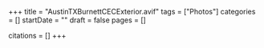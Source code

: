 +++
title = "AustinTXBurnettCECExterior.avif"
tags = ["Photos"]
categories = []
startDate = ""
draft = false
pages = []

citations = []
+++
